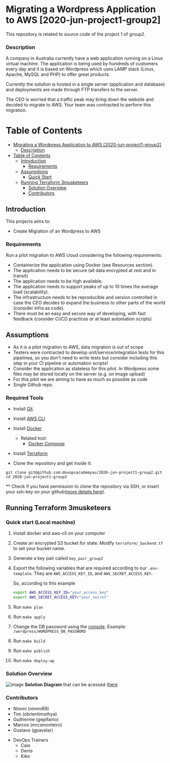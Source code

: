 # Migrating a Wordpress Application to AWS [2020-jun-project1-group2]

This repository is related to source code of the project 1 of group2.

### Description

A company in Australia currently have a web application running on a Linux virtual machine. The application is being used by hundreds of customers every day and it is based on Wordpress which uses LAMP stack (Linux, Apache, MySQL and PHP) to offer great products.

Currently the solution is hosted in a single server (application and database) and deployments are made through FTP transfers to the server.

The CEO is worried that a traffic peak may bring down the website and decided to migrate to AWS. Your team was contracted to perform this migration.

# Table of Contents

- [Migrating a Wordpress Application to AWS [2020-jun-project1-group2]](#migrating-a-wordpress-application-to-aws-2020-jun-project1-group2)
  - [Description](#description)
- [Table of Contents](#table-of-contents)
  - [Introduction](#introduction)
    - [Requirements](#requirements)
  - [Assumptions](#assumptions)
    - [Quick Start](#quick-start)
  - [Running Terraform 3musketeers](#running-terraform-3musketeers)
    - [Solution Overview](#solution-overview)
    - [Contributors](#contributors)

## Introduction

This projects aims to:

- Create Migration of an Wordpress to AWS

### Requirements

Run a pilot migration to AWS cloud considering the following requirements:

- Containerize the application using Docker (see Resources section).
- The application needs to be secure (all data encrypted at rest and in transit)
- The application needs to be high available.
- The application needs to support peaks of up to 10 times the average load (scalability).
- The infrastructure needs to be reproducible and version controlled in case the CEO decides to expand the business to other parts of the world (consider infra as code).
- There must be an easy and secure way of developing, with fast feedback (consider CI/CD practices or at least automation scripts)

## Assumptions

- As it is a pilot migration to AWS, data migration is out of scope
- Testers were contracted to develop unit/service/integration tests for this pipelinea, so you don't need to write tests but consider including this step in your CI pipeline or automation scripts!
- Consider the application as stateless for this pilot. In Wordpress some files may be stored locally on the server (e.g. on image upload)
- For this pilot we are aiming to have as much as possible as code
- Single Github repo.

### Required Tools

- Install [Git](https://git-scm.com/book/en/v2/Getting-Started-Installing-Git).

- Install [AWS CLI](https://docs.aws.amazon.com/cli/latest/userguide/cli-chap-install.html)

- Install [Docker](https://docs.docker.com/get-docker/)

  - Related tool:
    - [Docker Compose](https://docs.docker.com/compose/install/)

- Install [Terraform](https://learn.hashicorp.com/terraform/getting-started/install.html)

* Clone the repository and get inside it:

```
git clone git@github.com:devopsacademyau/2020-jun-project1-group2.git
cd 2020-jun-project1-group2
```

\*\* Check if you have permission to clone the repository via SSH,
or insert your ssh-key on your github([more details here](https://help.github.com/en/github/authenticating-to-github/adding-a-new-ssh-key-to-your-github-account)).

## Running Terraform 3musketeers

### Quick start (Local machine)

1. Install docker and aws-cli on your computer

2. Create an encrypted S3 bucket for state. Modify `terraform/_backend.tf` to set your bucket name.

3. Generate a key pair called `key_pair_group2`

4. Export the following variables that are required according to our `.env-template`. They are `AWS_ACCESS_KEY_ID`, and `AWS_SECRET_ACCESS_KEY`.

   So, according to this example

   ```bash
   export AWS_ACCESS_KEY_ID="your_access_key"
   export AWS_SECRET_ACCESS_KEY="your_secret"

   ```

5. Run `make plan`
6. Run `make apply`

7. Change the DB password using the [console](https://ap-southeast-2.console.aws.amazon.com/systems-manager/parameters/?region=ap-southeast-2&tab=Table). Example: `/wordpress/WORDPRESS_DB_PASSWORD`

8. Run `make build`
9. Run `make publish`
10. Run `make deploy-wp`

### Solution Overview

![image](https://drive.google.com/uc?export=view&id=1RfmEbTWBphoGyHfQEyqStqp0DJptSmVA)
**Solution Diagram** that can be acessed ([here](https://drive.google.com/file/d/1RfmEbTWBphoGyHfQEyqStqp0DJptSmVA/view?usp=sharing)

### Contributors

- Nimmi (nimmi89)
- Tim (obrientimothya)
- Guilherme (gepifanio)
- Marcos (mrcsmonteiro)
- Gustavo (gpavelar)

* DevOps Trainers
  - Caio
  - Denis
  - Kiko
